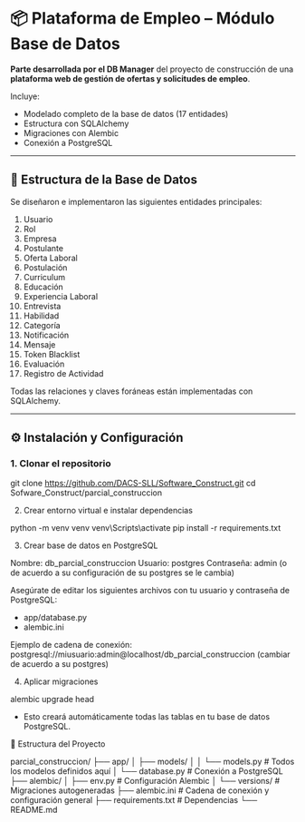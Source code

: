 # 📦 Plataforma de Empleo – Módulo Base de Datos

**Parte desarrollada por el DB Manager** del proyecto de construcción de una **plataforma web de gestión de ofertas y solicitudes de empleo**.

Incluye:
- Modelado completo de la base de datos (17 entidades)
- Estructura con SQLAlchemy
- Migraciones con Alembic
- Conexión a PostgreSQL 

---

## 🧱 Estructura de la Base de Datos

Se diseñaron e implementaron las siguientes entidades principales:

1. Usuario  
2. Rol  
3. Empresa  
4. Postulante  
5. Oferta Laboral  
6. Postulación  
7. Curriculum  
8. Educación  
9. Experiencia Laboral  
10. Entrevista  
11. Habilidad  
12. Categoría  
13. Notificación  
14. Mensaje  
15. Token Blacklist  
16. Evaluación  
17. Registro de Actividad  

Todas las relaciones y claves foráneas están implementadas con SQLAlchemy.

---

## ⚙️ Instalación y Configuración

### 1. Clonar el repositorio

git clone https://github.com/DACS-SLL/Software_Construct.git
cd Sofware_Construct/parcial_construccion


2. Crear entorno virtual e instalar dependencias
   
python -m venv venv
venv\Scripts\activate
pip install -r requirements.txt


3. Crear base de datos en PostgreSQL

Nombre: db_parcial_construccion
Usuario: postgres
Contraseña: admin (o de acuerdo a su configuración de su postgres se le cambia)


Asegúrate de editar los siguientes archivos con tu usuario y contraseña de PostgreSQL:

- app/database.py
- alembic.ini

Ejemplo de cadena de conexión:
postgresql://miusuario:admin@localhost/db_parcial_construccion
(cambiar de acuerdo a su postgres)

4. Aplicar migraciones

alembic upgrade head

- Esto creará automáticamente todas las tablas en tu base de datos PostgreSQL.

📁 Estructura del Proyecto

parcial_construccion/
├── app/
│   ├── models/
│   │   └── models.py        # Todos los modelos definidos aquí
│   └── database.py          # Conexión a PostgreSQL
├── alembic/
│   ├── env.py               # Configuración Alembic
│   └── versions/            # Migraciones autogeneradas
├── alembic.ini              # Cadena de conexión y configuración general
├── requirements.txt         # Dependencias
└── README.md              

